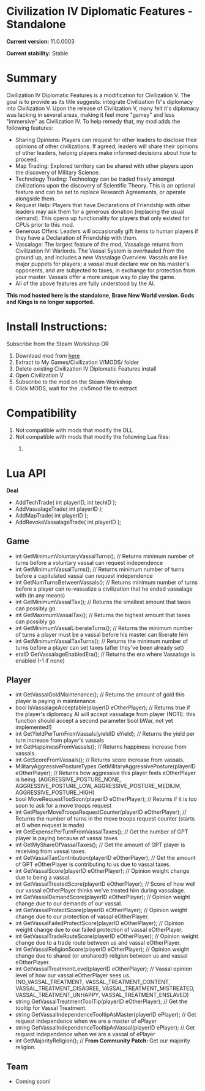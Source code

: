 # Civilization IV Diplomatic Features - Standalone
<strong>Current version:</strong> 11.0.0003

<strong>Current stability:</strong> Stable

<h1>Summary</h1>
<p>Civilization IV Diplomatic Features is a modification for Civilization V. The goal is to provide as its title suggests: integrate Civilization IV's diplomacy into Civilization V. Upon the release of Civilization V, many felt it's diplomacy was lacking in several areas, making it feel more "gamey" and less "immersive" as Civilization IV. To help remedy that, my mod adds the following features:</p>

<ul>
<li>Sharing Opinions: Players can request for other leaders to disclose their opinions of other civilizations. If agreed, leaders will share their opinions of other leaders, helping players make informed decisions about how to proceed.</li>
<li>Map Trading: Explored territory can be shared with other players upon the discovery of Military Science.</li>
<li>Technology Trading: Technology can be traded freely amongst civilizations upon the discovery of Scientific Theory. This is an optional feature and can be set to replace Research Agreements, or operate alongside them.</li>
<li>Request Help: Players that have Declarations of Friendship with other leaders may ask them for a generous donation (replacing the usual demand). This opens up functionality for players that only existed for CPUs prior to this mod.</li>
<li>Generous Offers: Leaders will occasionally gift items to human players if they have a Declaration of Friendship with them.</li>
<li>Vassalage: The largest feature of the mod, Vassalage returns from Civilization IV: Warlords. The Vassal System is overhauled from the ground up, and includes a new Vassalage Overview. Vassals are like major puppets for players; a vassal must declare war on his master's opponents, and are subjected to taxes, in exchange for protection from your master. Vassals offer a more unique way to play the game.</li>
<li>All of the above features are fully understood by the AI.</li>
</ul>

<strong>This mod hosted here is the standalone, Brave New World version. Gods and Kings is no longer supported.</strong>

<h1>Install Instructions:</h1>
Subscribe from the Steam Workshop OR

<ol>
<li>Download mod from <a href="https://mega.nz/#fm/fAtwnaBZ">here</a></li>
<li>Extract to My Games/Civilization V/MODS/ folder</li>
<li>Delete existing Civilization IV Diplomatic Features install</li>
<li>Open Civilization V</li>
<li>Subscribe to the mod on the Steam Workshop</li>
<li>Click MODS, wait for the .civ5mod file to extract</li>
</ol>

<h1>Compatibility</h1>
<ol>
<li>Not compatible with mods that modify the DLL</li>
<li>Not compatible with mods that modify the following Lua files:</li>
<ol>
<li></li>
</ol>
</ol>

<h1>Lua API</h1>
<b>Deal</b>
<ul>
<li>AddTechTrade( int playerID, int techID );</li>
<li>AddVassalageTrade( int playerID );</li>
<li>AddMapTrade( int playerID );</li>
<li>AddRevokeVassalageTrade( int playerID );</li>
</ul>

<h2>Game</h2>
<ul>
<li>int GetMinimumVoluntaryVassalTurns(); // Returns minimum number of turns before a voluntary vassal can request independence</li>
<li>int GetMinimumVassalTurns(); // Returns minimum number of turns before a capitulated vassal can request independence</li>
<li>int GetNumTurnsBetweenVassals(); // Returns minimum number of turns before a player can re-vassalize a civilization that he ended vassalage with (in any means)</li>
<li>int GetMinimumVassalTax(); // Returns the smallest amount that taxes can possibly go</li>
<li>int GetMaximumVassalTax(); // Returns the highest amount that taxes can possibly go</li>
<li>int GetMinimumVassalLiberateTurns(); // Returns the minimum number of turns a player must be a vassal before his master can liberate him</li>
<li>int GetMinimumVassalTaxTurns(); // Returns the minimum number of turns before a player can set taxes (after they've been already set)</li>
<li>eraID GetVassalageEnabledEra(); // Returns the era where Vassalage is enabled (-1 if none)</li>
</ul>

<h2>Player</h2>
<ul>
<li>int GetVassalGoldMaintenance(); // Returns the amount of gold this player is paying in maintenance.</li>
<li>bool IsVassalageAcceptable(playerID eOtherPlayer); // Returns true if the player's diplomacy AI will accept vassalage from player (NOTE: this function should accept a second parameter bool bWar, not yet implemented!)</li>
<li>int GetYieldPerTurnFromVassals(yieldID eYield); // Returns the yield per turn increase from player's vassals</li>
<li>int GetHappinessFromVassals(); // Returns happiness increase from vassals.</li>
<li>int GetScoreFromVassals(); // Returns score increase from vassals.</li>
<li>MilitaryAggressivePostureTypes GetMilitaryAggressivePosture(playerID eOtherPlayer); // Returns how aggressive this player feels eOtherPlayer is being. (AGGRESSIVE_POSTURE_NONE, AGGRESSIVE_POSTURE_LOW, AGGRESSIVE_POSTURE_MEDIUM, AGGRESSIVE_POSTURE_HIGH)</li>
<li>bool MoveRequestTooSoon(playerID eOtherPlayer); // Returns if it is too soon to ask for a move troops request</li>
<li>int GetPlayerMoveTroopsRequestCounter(playerID eOtherPlayer); // Returns the number of turns in the move troops request counter (starts at 0 when request is made)</li>
<li>int GetExpensePerTurnFromVassalTaxes(); // Get the number of GPT player is paying because of vassal taxes</li>
<li>int GetMyShareOfVassalTaxes(); // Get the amount of GPT player is receiving from vassal taxes.</li>
<li>int GetVassalTaxContribution(playerID eOtherPlayer); // Get the amount of GPT eOtherPlayer is contributing to us due to vassal taxes.</li>
<li>int GetVassalScore(playerID eOtherPlayer); // Opinion weight change due to being a vassal.</li>
<li>int GetVassalTreatedScore(playerID eOtherPlayer); // Score of how well our vassal eOtherPlayer thinks we've treated him during vassalage.</li>
<li>int GetVassalDemandScore(playerID eOtherPlayer); // Opinion weight change due to our demands of our vassal.</li>
<li>int GetVassalProtectScore(playerID eOtherPlayer); // Opinion weight change due to our protection of vassal eOtherPlayer.</li>
<li>int GetVassalFailedProtectScore(playerID eOtherPlayer); // Opinion weight change due to our failed protection of vassal eOtherPlayer.</li>
<li>int GetVassalTradeRouteScore(playerID eOtherPlayer); // Opinion weight change due to a trade route between us and vassal eOtherPlayer.</li>
<li>int GetVassalReligionScore(playerID eOtherPlayer); // Opinion weight change due to shared (or unshared!) religion between us and vassal eOtherPlayer.</li>
<li>int GetVassalTreatmentLevel(playerID eOtherPlayer); // Vassal opinion level of how our vassal eOtherPlayer sees us. (NO_VASSAL_TREATMENT, VASSAL_TREATMENT_CONTENT, VASSAL_TREATMENT_DISAGREE, VASSAL_TREATMENT_MISTREATED, VASSAL_TREATMENT_UNHAPPY, VASSAL_TREATMENT_ENSLAVED)</li>
<li>string GetVassalTreatmentToolTip(playerID eOtherPlayer); // Get the tooltip for Vassal Treatment.</li>
<li>string GetVassalIndependenceTooltipAsMaster(playerID ePlayer); // Get request independence when we are a master of ePlayer</li>
<li>string GetVassalIndependenceTooltipAsVassal(playerID ePlayer); // Get request independence when we are a vassal of ePlayer</li>
<li>int GetMajorityReligion(); // <b>From Community Patch: </b> Get our majority religion.</li>
</ul>

<h2>Team</h2>
<ul>
<li>Coming soon!</li>
</ul>

